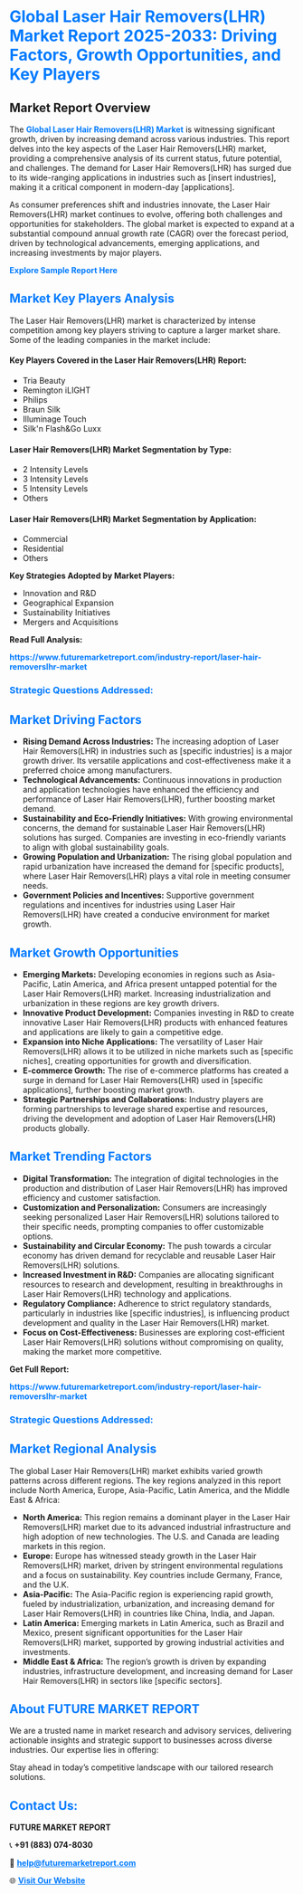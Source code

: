 <h1 style="color: #007BFF;">Global Laser Hair Removers(LHR) Market Report 2025-2033: Driving Factors, Growth Opportunities, and Key Players</h1>

<section id="overview">
<h2>Market Report Overview</h2>
<p>The <a href="https://www.futuremarketreport.com/industry-report/laser-hair-removerslhr-market" style="color: #007BFF; text-decoration: none;"><strong>Global Laser Hair Removers(LHR) Market</strong></a> is witnessing significant growth, driven by increasing demand across various industries. This report delves into the key aspects of the Laser Hair Removers(LHR) market, providing a comprehensive analysis of its current status, future potential, and challenges. The demand for Laser Hair Removers(LHR) has surged due to its wide-ranging applications in industries such as [insert industries], making it a critical component in modern-day [applications].</p>
<p>As consumer preferences shift and industries innovate, the Laser Hair Removers(LHR) market continues to evolve, offering both challenges and opportunities for stakeholders. The global market is expected to expand at a substantial compound annual growth rate (CAGR) over the forecast period, driven by technological advancements, emerging applications, and increasing investments by major players.</p>
</section>

<section id="overview">
<p><a href="https://www.futuremarketreport.com/request-sample/reportId=92650" style="color: #007BFF; text-decoration: none;"><strong>Explore Sample Report Here</strong></a></p>
</section>

<section id="key-players">
<h2 style="color: #007BFF;">Market Key Players Analysis</h2>
<p>The Laser Hair Removers(LHR) market is characterized by intense competition among key players striving to capture a larger market share. Some of the leading companies in the market include:</p>
<h4>Key Players Covered in the Laser Hair Removers(LHR) Report:</h4>
<ul><li>Tria Beauty</li><li>Remington iLIGHT</li><li>Philips</li><li>Braun Silk</li><li>Illuminage Touch</li><li>Silk&#039;n Flash&amp;Go Luxx</li></ul>
<h4>Laser Hair Removers(LHR) Market Segmentation by Type:</h4>
<ul><li>2 Intensity Levels</li><li>3 Intensity Levels</li><li>5 Intensity Levels</li><li>Others</li></ul>

<h4>Laser Hair Removers(LHR) Market Segmentation by Application:</h4>
<ul><li>Commercial</li><li>Residential</li><li>Others</li></ul>
<p><strong>Key Strategies Adopted by Market Players:</strong></p>
<ul>
<li>Innovation and R&D</li>
<li>Geographical Expansion</li>
<li>Sustainability Initiatives</li>
<li>Mergers and Acquisitions</li>
</ul>
</section>

<section>
<p><strong>Read Full Analysis: </strong></p><a href="https://www.futuremarketreport.com/industry-report/laser-hair-removerslhr-market" style="color: #007BFF; text-decoration: none;"><strong>https://www.futuremarketreport.com/industry-report/laser-hair-removerslhr-market</strong></a>
<h3 style="color: #007BFF;">Strategic Questions Addressed:</h3>
</section>

<section id="driving-factors">
<h2 style="color: #007BFF;">Market Driving Factors</h2>
<ul>
<li><strong>Rising Demand Across Industries:</strong> The increasing adoption of Laser Hair Removers(LHR) in industries such as [specific industries] is a major growth driver. Its versatile applications and cost-effectiveness make it a preferred choice among manufacturers.</li>
<li><strong>Technological Advancements:</strong> Continuous innovations in production and application technologies have enhanced the efficiency and performance of Laser Hair Removers(LHR), further boosting market demand.</li>
<li><strong>Sustainability and Eco-Friendly Initiatives:</strong> With growing environmental concerns, the demand for sustainable Laser Hair Removers(LHR) solutions has surged. Companies are investing in eco-friendly variants to align with global sustainability goals.</li>
<li><strong>Growing Population and Urbanization:</strong> The rising global population and rapid urbanization have increased the demand for [specific products], where Laser Hair Removers(LHR) plays a vital role in meeting consumer needs.</li>
<li><strong>Government Policies and Incentives:</strong> Supportive government regulations and incentives for industries using Laser Hair Removers(LHR) have created a conducive environment for market growth.</li>
</ul>
</section>

<section id="growth-opportunities">
<h2 style="color: #007BFF;">Market Growth Opportunities</h2>
<ul>
<li><strong>Emerging Markets:</strong> Developing economies in regions such as Asia-Pacific, Latin America, and Africa present untapped potential for the Laser Hair Removers(LHR) market. Increasing industrialization and urbanization in these regions are key growth drivers.</li>
<li><strong>Innovative Product Development:</strong> Companies investing in R&D to create innovative Laser Hair Removers(LHR) products with enhanced features and applications are likely to gain a competitive edge.</li>
<li><strong>Expansion into Niche Applications:</strong> The versatility of Laser Hair Removers(LHR) allows it to be utilized in niche markets such as [specific niches], creating opportunities for growth and diversification.</li>
<li><strong>E-commerce Growth:</strong> The rise of e-commerce platforms has created a surge in demand for Laser Hair Removers(LHR) used in [specific applications], further boosting market growth.</li>
<li><strong>Strategic Partnerships and Collaborations:</strong> Industry players are forming partnerships to leverage shared expertise and resources, driving the development and adoption of Laser Hair Removers(LHR) products globally.</li>
</ul>
</section>

<section id="trending-factors">
<h2 style="color: #007BFF;">Market Trending Factors</h2>
<ul>
<li><strong>Digital Transformation:</strong> The integration of digital technologies in the production and distribution of Laser Hair Removers(LHR) has improved efficiency and customer satisfaction.</li>
<li><strong>Customization and Personalization:</strong> Consumers are increasingly seeking personalized Laser Hair Removers(LHR) solutions tailored to their specific needs, prompting companies to offer customizable options.</li>
<li><strong>Sustainability and Circular Economy:</strong> The push towards a circular economy has driven demand for recyclable and reusable Laser Hair Removers(LHR) solutions.</li>
<li><strong>Increased Investment in R&D:</strong> Companies are allocating significant resources to research and development, resulting in breakthroughs in Laser Hair Removers(LHR) technology and applications.</li>
<li><strong>Regulatory Compliance:</strong> Adherence to strict regulatory standards, particularly in industries like [specific industries], is influencing product development and quality in the Laser Hair Removers(LHR) market.</li>
<li><strong>Focus on Cost-Effectiveness:</strong> Businesses are exploring cost-efficient Laser Hair Removers(LHR) solutions without compromising on quality, making the market more competitive.</li>
</ul>
</section>

<section>
<p><strong>Get Full Report: </strong></p><a href="https://www.futuremarketreport.com/industry-report/laser-hair-removerslhr-market" style="color: #007BFF; text-decoration: none;"><strong>https://www.futuremarketreport.com/industry-report/laser-hair-removerslhr-market</strong></a>
<h3 style="color: #007BFF;">Strategic Questions Addressed:</h3>
</section>


<section id="regional-analysis">
<h2 style="color: #007BFF;">Market Regional Analysis</h2>
<p>The global Laser Hair Removers(LHR) market exhibits varied growth patterns across different regions. The key regions analyzed in this report include North America, Europe, Asia-Pacific, Latin America, and the Middle East & Africa:</p>
<ul>
<li><strong>North America:</strong> This region remains a dominant player in the Laser Hair Removers(LHR) market due to its advanced industrial infrastructure and high adoption of new technologies. The U.S. and Canada are leading markets in this region.</li>
<li><strong>Europe:</strong> Europe has witnessed steady growth in the Laser Hair Removers(LHR) market, driven by stringent environmental regulations and a focus on sustainability. Key countries include Germany, France, and the U.K.</li>
<li><strong>Asia-Pacific:</strong> The Asia-Pacific region is experiencing rapid growth, fueled by industrialization, urbanization, and increasing demand for Laser Hair Removers(LHR) in countries like China, India, and Japan.</li>
<li><strong>Latin America:</strong> Emerging markets in Latin America, such as Brazil and Mexico, present significant opportunities for the Laser Hair Removers(LHR) market, supported by growing industrial activities and investments.</li>
<li><strong>Middle East & Africa:</strong> The region’s growth is driven by expanding industries, infrastructure development, and increasing demand for Laser Hair Removers(LHR) in sectors like [specific sectors].</li>
</ul>
</section>

<footer>
<h2 style="color: #007BFF;">About FUTURE MARKET REPORT</h2>
<p>We are a trusted name in market research and advisory services, delivering actionable insights and strategic support to businesses across diverse industries. Our expertise lies in offering:</p>

<p>Stay ahead in today’s competitive landscape with our tailored research solutions.</p>

<h2 style="color: #007BFF;">Contact Us:</h2>
<p><strong>FUTURE MARKET REPORT</strong></p>
<p>📞 <strong>+91 (883) 074-8030</strong></p>
<p>📧 <strong><a href="mailto:help@futuremarketreport.com" style="color: #007BFF;">help@futuremarketreport.com</a></strong></p>
<p>🌐 <strong><a href="https://www.futuremarketreport.com/" style="color: #007BFF;">Visit Our Website</a></strong></p>
</footer>